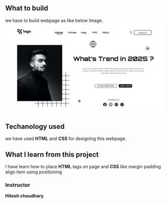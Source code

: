 ## What to build

we have to build webpage as like below Image.
![webpage](./1.png)

## Techanology used

we have used **HTML** and **CSS** for designing this webpage.

## What I learn from this project

I have learn how to place **HTML** tags on page and **CSS** like margin padding align item using positioning

### Instructor

**Hitesh choudhary**
